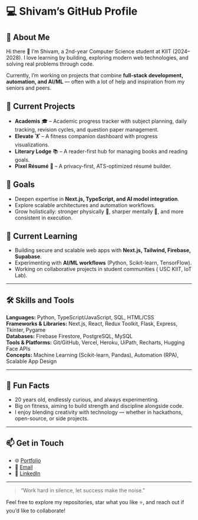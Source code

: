 # 💻 Shivam’s GitHub Profile  

## 🚀 About Me  
Hi there 👋 I’m Shivam, a 2nd-year Computer Science student at KIIT (2024–2028). I love learning by building, exploring modern web technologies, and solving real problems through code.  

Currently, I’m working on projects that combine **full-stack development, automation, and AI/ML** — often with a lot of help and inspiration from my seniors and peers.  

## 🔭 Current Projects  
- **Academis** 🎓 – Academic progress tracker with subject planning, daily tracking, revision cycles, and question paper management.  
- **Elevate** 🏋️ – A fitness companion dashboard with progress visualizations.  
- **Literary Lodge** 📚 – A reader-first hub for managing books and reading goals.  
- **Pixel Résumé** 📝 – A privacy-first, ATS-optimized résumé builder.  

## 🎯 Goals  
- Deepen expertise in **Next.js, TypeScript, and AI model integration**.  
- Explore scalable architectures and automation workflows.  
- Grow holistically: stronger physically 💪, sharper mentally 🧠, and more consistent in execution.  

## 📖 Current Learning  
- Building secure and scalable web apps with **Next.js, Tailwind, Firebase, Supabase**.  
- Experimenting with **AI/ML workflows** (Python, Scikit-learn, TensorFlow).  
- Working on collaborative projects in student communities ( USC KIIT, IoT Lab).  

---

## 🛠️ Skills and Tools  

**Languages:** Python, TypeScript/JavaScript, SQL, HTML/CSS  
**Frameworks & Libraries:** Next.js, React, Redux Toolkit, Flask, Express, Tkinter, Pygame  
**Databases:** Firebase Firestore, PostgreSQL, MySQL  
**Tools & Platforms:** Git/GitHub, Vercel, Heroku, UiPath, Recharts, Hugging Face APIs  
**Concepts:** Machine Learning (Scikit-learn, Pandas), Automation (RPA), Scalable App Design  

---

## 🌱 Fun Facts  
- 20 years old, endlessly curious, and always experimenting.  
- Big on fitness, aiming to build strength and discipline alongside code.  
- I enjoy blending creativity with technology — whether in hackathons, open-source, or side projects.  

---

## 📫 Get in Touch  
- 🌐 [Portfolio](https://shivamramraika.vercel.app)  
- 📧 [Email](mailto:shivamramraika.dev@gmail.com)  
- 💼 [LinkedIn](https://www.linkedin.com/in/shivam-ramraika-102468333/)  

---

> “Work hard in silence, let success make the noise.”  

Feel free to explore my repositories, star what you like ⭐, and reach out if you’d like to collaborate!  
